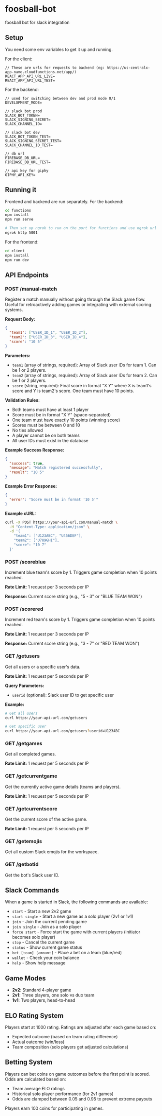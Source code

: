 # foosball-bot
foosball bot for slack integration

## Setup
You need some env variables to get it up and running.

For the client:
```
// These are urls for requests to backend (eg: https://us-centralx-app-name.cloudfunctions.net/app/)
REACT_APP_API_URL_LIVE=
REACT_APP_API_URL_TEST=
```


For the backend:
```
// used for switching between dev and prod mode 0/1
DEVELOPMENT_MODE=

// slack bot prod
SLACK_BOT_TOKEN=
SLACK_SIGNING_SECRET=
SLACK_CHANNEL_ID=

// slack bot dev
SLACK_BOT_TOKEN_TEST=
SLACK_SIGNING_SECRET_TEST=
SLACK_CHANNEL_ID_TEST=

// db url
FIREBASE_DB_URL=
FIREBASE_DB_URL_TEST=

// api key for giphy
GIPHY_API_KEY=
```

## Running it

Frontend and backend are run separately. For the backend:
```bash
cd functions
npm install
npm run serve

# Then set up ngrok to run on the port for functions and use ngrok url for REACT_APP_API_URL_TEST
ngrok http 5001
```
For the frontend:
```bash
cd client
npm install
npm run dev
```

## API Endpoints

### POST /manual-match
Register a match manually without going through the Slack game flow. Useful for retroactively adding games or integrating with external scoring systems.

**Request Body:**
```json
{
  "team1": ["USER_ID_1", "USER_ID_2"],
  "team2": ["USER_ID_3", "USER_ID_4"],
  "score": "10 5"
}
```

**Parameters:**
- `team1` (array of strings, required): Array of Slack user IDs for team 1. Can be 1 or 2 players.
- `team2` (array of strings, required): Array of Slack user IDs for team 2. Can be 1 or 2 players.
- `score` (string, required): Final score in format "X Y" where X is team1's score and Y is team2's score. One team must have 10 points.

**Validation Rules:**
- Both teams must have at least 1 player
- Score must be in format "X Y" (space-separated)
- One team must have exactly 10 points (winning score)
- Scores must be between 0 and 10
- No ties allowed
- A player cannot be on both teams
- All user IDs must exist in the database

**Example Success Response:**
```json
{
  "success": true,
  "message": "Match registered successfully",
  "result": "10 5"
}
```

**Example Error Response:**
```json
{
  "error": "Score must be in format '10 5'"
}
```

**Example cURL:**
```bash
curl -X POST https://your-api-url.com/manual-match \
  -H "Content-Type: application/json" \
  -d '{
    "team1": ["U123ABC", "U456DEF"],
    "team2": ["U789GHI"],
    "score": "10 7"
  }'
```

### POST /scoreblue
Increment blue team's score by 1. Triggers game completion when 10 points reached.

**Rate Limit:** 1 request per 3 seconds per IP

**Response:** Current score string (e.g., "5 - 3" or "BLUE TEAM WON")

### POST /scorered
Increment red team's score by 1. Triggers game completion when 10 points reached.

**Rate Limit:** 1 request per 3 seconds per IP

**Response:** Current score string (e.g., "3 - 7" or "RED TEAM WON")

### GET /getusers
Get all users or a specific user's data.

**Rate Limit:** 1 request per 5 seconds per IP

**Query Parameters:**
- `userid` (optional): Slack user ID to get specific user

**Example:**
```bash
# Get all users
curl https://your-api-url.com/getusers

# Get specific user
curl https://your-api-url.com/getusers?userid=U123ABC
```

### GET /getgames
Get all completed games.

**Rate Limit:** 1 request per 5 seconds per IP

### GET /getcurrentgame
Get the currently active game details (teams and players).

**Rate Limit:** 1 request per 5 seconds per IP

### GET /getcurrentscore
Get the current score of the active game.

**Rate Limit:** 1 request per 5 seconds per IP

### GET /getemojis
Get all custom Slack emojis for the workspace.

### GET /getbotid
Get the bot's Slack user ID.

## Slack Commands

When a game is started in Slack, the following commands are available:

- `start` - Start a new 2v2 game
- `start single` - Start a new game as a solo player (2v1 or 1v1)
- `join` - Join the current pending game
- `join single` - Join as a solo player
- `force start` - Force start the game with current players (initiator becomes solo player)
- `stop` - Cancel the current game
- `status` - Show current game status
- `bet [team] [amount]` - Place a bet on a team (blue/red)
- `wallet` - Check your coin balance
- `help` - Show help message

## Game Modes

- **2v2**: Standard 4-player game
- **2v1**: Three players, one solo vs duo team
- **1v1**: Two players, head-to-head

## ELO Rating System

Players start at 1000 rating. Ratings are adjusted after each game based on:
- Expected outcome (based on team rating difference)
- Actual outcome (win/loss)
- Team composition (solo players get adjusted calculations)

## Betting System

Players can bet coins on game outcomes before the first point is scored. Odds are calculated based on:
- Team average ELO ratings
- Historical solo player performance (for 2v1 games)
- Odds are clamped between 0.05 and 0.95 to prevent extreme payouts

Players earn 100 coins for participating in games.
